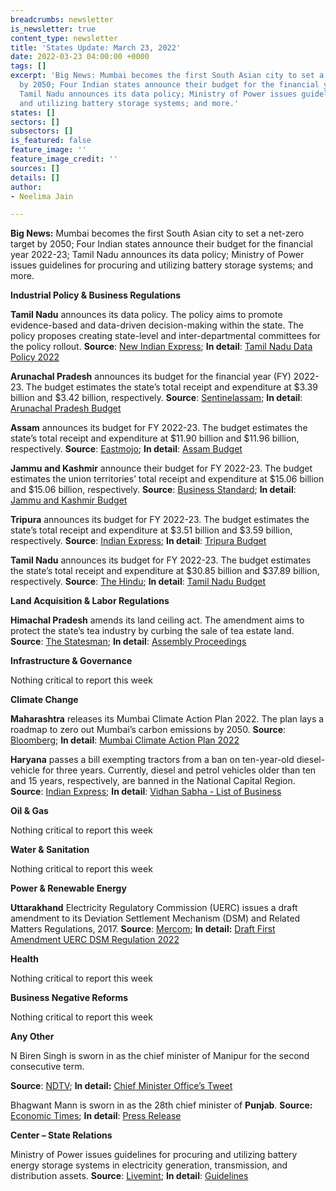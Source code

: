 ```yaml
---
breadcrumbs: newsletter
is_newsletter: true
content_type: newsletter
title: 'States Update: March 23, 2022'
date: 2022-03-23 04:00:00 +0000
tags: []
excerpt: 'Big News: Mumbai becomes the first South Asian city to set a net-zero target
  by 2050; Four Indian states announce their budget for the financial year 2022-23;
  Tamil Nadu announces its data policy; Ministry of Power issues guidelines for procuring
  and utilizing battery storage systems; and more.'
states: []
sectors: []
subsectors: []
is_featured: false
feature_image: ''
feature_image_credit: ''
sources: []
details: []
author:
- Neelima Jain

---
```

**Big News:** Mumbai becomes the first South Asian city to set a net-zero target by 2050; Four Indian states announce their budget for the financial year 2022-23; Tamil Nadu announces its data policy; Ministry of Power issues guidelines for procuring and utilizing battery storage systems; and more.

**Industrial Policy & Business Regulations**

**Tamil Nadu** announces its data policy. The policy aims to promote evidence-based and data-driven decision-making within the state. The policy proposes creating state-level and inter-departmental committees for the policy rollout. **Source**: [New Indian Express](https://www.newindianexpress.com/states/tamil-nadu/2022/mar/17/tn-unveils-data-policy-for-good-governance-2431002.html); **In detail**: [Tamil Nadu Data Policy 2022](https://cms.tn.gov.in/sites/default/files/go/it_e_16_2022_Ms.pdf)

**Arunachal Pradesh** announces its budget for the financial year (FY) 2022-23. The budget estimates the state’s total receipt and expenditure at $3.39 billion and $3.42 billion, respectively. **Source**: [Sentinelassam](https://www.sentinelassam.com/north-east-india-news/arunachal-news/rs-64481-crore-tax-free-deficit-budget-for-arunachal-pradesh-582853); **In detail**: [Arunachal Pradesh Budget](https://www.arunachalbudget.in/docs/glance.pdf)

**Assam** announces its budget for FY 2022-23. The budget estimates the state’s total receipt and expenditure at $11.90 billion and $11.96 billion, respectively. **Source**: [Eastmojo](https://www.eastmojo.com/assam/2022/03/17/assam-budget-2022-23-major-highlights-here/); **In detail**: [Assam Budget](https://finassam.in/budget_documents/)

**Jammu and Kashmir** announce their budget for FY 2022-23. The budget estimates the union territories’ total receipt and expenditure at $15.06 billion and $15.06 billion, respectively. **Source**: [Business Standard](https://www.business-standard.com/budget/article/fm-nirmala-sitharaman-presents-rs-1-42-trn-j-k-budget-in-lok-sabha-122031400659_1.html); **In detail**: [Jammu and Kashmir Budget](https://jakfinance.nic.in/budget/budget2223/2%20Budget%20at%20a%20Glance%202022-23%20(English).pdf)

**Tripura** announces its budget for FY 2022-23. The budget estimates the state’s total receipt and expenditure at $3.51 billion and $3.59 billion, respectively. **Source**: [Indian Express](https://indianexpress.com/article/north-east-india/tripura/tripura-government-presents-rs-26892-crore-tax-free-budget-7824501/); **In detail**: [Tripura Budget](https://finance.tripura.gov.in/sites/default/files/Finance%20Minister%27s%20Speech%20in%20English%20on%20Budget%202022-23.pdf)

**Tamil Nadu** announces its budget for FY 2022-23. The budget estimates the state’s total receipt and expenditure at $30.85 billion and $37.89 billion, respectively. **Source**: [The Hindu](https://www.thehindu.com/news/national/tamil-nadu/tamil-nadu-state-budget-2022-highlights-march-18-2022/article65236666.ece); **In detail**: [Tamil Nadu Budget](https://tnbudget.tn.gov.in/tnweb_files/demands/61%20Annual_Financial_statements.pdf)

**Land Acquisition & Labor Regulations**

**Himachal Pradesh** amends its land ceiling act. The amendment aims to protect the state’s tea industry by curbing the sale of tea estate land. **Source**: [The Statesman](https://www.thestatesman.com/cities/shimla/hp-amends-land-ceiling-act-curb-sale-change-land-use-tea-gardens-1503052271.html); **In detail**: [Assembly Proceedings](https://secure.evidhan.nic.in/SecureFileStructure/Notices/b0ed418b-4f9e-46a4-a2f2-3ab8bc63a701.pdf)

**Infrastructure & Governance**

Nothing critical to report this week

**Climate Change**

**Maharashtra** releases its Mumbai Climate Action Plan 2022. The plan lays a roadmap to zero out Mumbai’s carbon emissions by 2050. **Source**: [Bloomberg](https://www.bloomberg.com/news/articles/2022-03-13/mumbai-becomes-first-south-asian-city-to-detail-net-zero-roadmap); **In detail**: [Mumbai Climate Action Plan 2022](https://drive.google.com/file/d/1gU3Bnhk3UJ_wCFaMC1ognZBdsdDkQBY1/view)

**Haryana** passes a bill exempting tractors from a ban on ten-year-old diesel-vehicle for three years. Currently, diesel and petrol vehicles older than ten and 15 years, respectively, are banned in the National Capital Region. **Source**: [Indian Express](https://indianexpress.com/article/cities/chandigarh/house-passes-bill-to-exempt-old-tractors-from-ban-in-ncr-for-three-years-7823569/); **In detail**: [Vidhan Sabha - List of Business](https://haryanaassembly.gov.in/wp-content/uploads/2022/03/LOB-21.03.2022.pdf)

**Oil & Gas**

Nothing critical to report this week

**Water & Sanitation**

Nothing critical to report this week

**Power & Renewable Energy**

**Uttarakhand** Electricity Regulatory Commission (UERC) issues a draft amendment to its Deviation Settlement Mechanism (DSM) and Related Matters Regulations, 2017. **Source**: [Mercom](https://mercomindia.com/uerc-proposes-amendments-dsm/); **In detail:** [Draft First Amendment UERC DSM Regulation 2022](http://www.uerc.gov.in/Draft%20documents/2022/Amendment%20final_Grid%20Code%20and%20DSM/Draft%20First%20Amendment%20UERC%20DSM%20Regulation%202022.pdf)

**Health**

Nothing critical to report this week

**Business Negative Reforms**

Nothing critical to report this week

**Any Other**

N Biren Singh is sworn in as the chief minister of Manipur for the second consecutive term.

**Source**: [NDTV](https://www.ndtv.com/india-news/n-biren-singh-to-be-manipur-chief-minister-again-says-bjp-2832576); **In detail:** [Chief Minister Office’s Tweet](https://twitter.com/manipur_cmo/status/1505888340305801219?s=20&t=F7THoV5z71b6Gu0B34IKwA)

Bhagwant Mann is sworn in as the 28th chief minister of **Punjab**. **Source:** [Economic Times](https://economictimes.indiatimes.com/news/elections/assembly-elections/punjab/bhagwant-mann-takes-oath-as-punjab-cm-in-bhagat-singhs-native-village/articleshow/90262281.cms); **In detail**: [Press Release](http://diprpunjab.gov.in/?q=content/bhagwant-mann-sworn-28th-chief-minister-punjab-khatkar-kalan-ancestral-village-shaheed-e)

**Center – State Relations**

Ministry of Power issues guidelines for procuring and utilizing battery energy storage systems in electricity generation, transmission, and distribution assets. **Source**: [Livemint](https://www.livemint.com/industry/energy/norms-issued-for-procurement-and-utilisation-of-battery-energy-storage-systems-11647357142792.html); **In detail**: [Guidelines](https://powermin.gov.in/sites/default/files/webform/notices/BESS.pdf)
